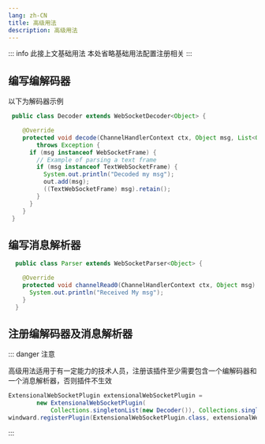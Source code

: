 ```yaml
---
lang: zh-CN
title: 高级用法
description: 高级用法
---
```


::: info 此接上文基础用法
本处省略基础用法配置注册相关
:::

## 编写编解码器

以下为解码器示例

```java
 public class Decoder extends WebSocketDecoder<Object> {

    @Override
    protected void decode(ChannelHandlerContext ctx, Object msg, List<Object> out)
        throws Exception {
      if (msg instanceof WebSocketFrame) {
        // Example of parsing a text frame
        if (msg instanceof TextWebSocketFrame) {
          System.out.println("Decoded my msg");
          out.add(msg);
          ((TextWebSocketFrame) msg).retain();
        }
      }
    }
 }
```

## 编写消息解析器

```java
  public class Parser extends WebSocketParser<Object> {

    @Override
    protected void channelRead0(ChannelHandlerContext ctx, Object msg) throws Exception {
      System.out.println("Received My msg");
    }
  }
```

## 注册编解码器及消息解析器

::: danger 注意

高级用法适用于有一定能力的技术人员，注册该插件至少需要包含一个编解码器和一个消息解析器，否则插件不生效

```java
ExtensionalWebSocketPlugin extensionalWebSocketPlugin =
        new ExtensionalWebSocketPlugin(
            Collections.singletonList(new Decoder()), Collections.singletonList(new Parser()));
windward.registerPlugin(ExtensionalWebSocketPlugin.class, extensionalWebSocketPlugin);
```

:::
